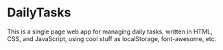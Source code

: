 # DailyTasks
This is a single page web app for managing daily tasks, written in HTML, CSS, and JavaScript, using cool stuff as localStorage, font-awesome, etc.
